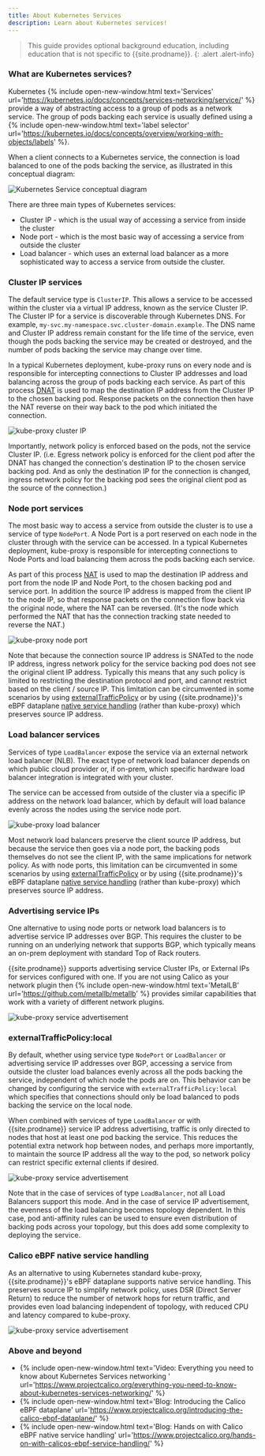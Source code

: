```yaml
---
title: About Kubernetes Services
description: Learn about Kubernetes services!
---
```


> <span class="glyphicon glyphicon-info-sign"></span> This guide provides optional background education, including
> education that is not specific to {{site.prodname}}.
{: .alert .alert-info}

### What are Kubernetes services?

Kubernetes {% include open-new-window.html text='Services'
url='https://kubernetes.io/docs/concepts/services-networking/service/' %} provide a way of abstracting access to a group
of pods as a network service. The group of pods backing each service is usually defined using a {% include
open-new-window.html text='label selector'
url='https://kubernetes.io/docs/concepts/overview/working-with-objects/labels' %}. 

When a client connects to a Kubernetes service, the connection is load balanced to one of the pods backing the service,
as illustrated in this conceptual diagram:

![Kubernetes Service conceptual diagram]({{site.baseurl}}/images/k8s-service-concept.svg)

There are three main types of Kubernetes services:
- Cluster IP - which is the usual way of accessing a service from inside the cluster
- Node port - which is the most basic way of accessing a service from outside the cluster
- Load balancer - which uses an external load balancer as a more sophisticated way to access a service from outside the
  cluster.

### Cluster IP services

The default service type is `ClusterIP`. This allows a service to be accessed within the cluster via a virtual IP
address, known as the service Cluster IP. The Cluster IP for a service is discoverable through Kubernetes DNS. For
example, `my-svc.my-namespace.svc.cluster-domain.example`. The DNS name and Cluster IP address remain constant for the
life time of the service, even though the pods backing the service may be created or destroyed, and the number of pods
backing the service may change over time.

In a typical Kubernetes deployment, kube-proxy runs on every node and is responsible for intercepting connections to
Cluster IP addresses and load balancing across the group of pods backing each service. As part of this process
[DNAT]({{site.baseurl}}/about/about-networking#nat) is used to map the destination IP address from the Cluster IP to the
chosen backing pod. Response packets on the connection then have the NAT reverse on their way back to the pod which
initiated the connection.

![kube-proxy cluster IP]({{site.baseurl}}/images/kube-proxy-cluster-ip.svg)

Importantly, network policy is enforced based on the pods, not the service Cluster IP.  (i.e. Egress network policy is
enforced for the client pod after the DNAT has changed the connection's destination IP to the chosen service backing
pod. And as only the destination IP for the connection is changed, ingress network policy for the backing pod sees the
original client pod as the source of the connection.)

### Node port services

The most basic way to access a service from outside the cluster is to use a service of type `NodePort`. A Node Port is a
port reserved on each node in the cluster through with the service can be accessed. In a typical Kubernetes deployment,
kube-proxy is responsible for intercepting connections to Node Ports and load balancing them across the pods backing
each service.  

As part of this process [NAT]({{site.baseurl}}/about/about-networking#nat) is used to map the destination IP address and
port from the node IP and Node Port, to the chosen backing pod and service port. In addition the source IP address is
mapped from the client IP to the node IP, so that response packets on the connection flow back via the original node,
where the NAT can be reversed. (It's the node which performed the NAT that has the connection tracking state needed to
reverse the NAT.)

![kube-proxy node port]({{site.baseurl}}/images/kube-proxy-node-port.svg)

Note that because the connection source IP address is SNATed to the node IP address, ingress network policy for the
service backing pod does not see the original client IP address. Typically this means that any such policy is limited to
restricting the destination protocol and port, and cannot restrict based on the client / source IP. This limitation can
be circumvented in some scenarios by using [externalTrafficPolicy](#externaltrafficpolicy-local) or by using
{{site.prodname}}'s eBPF dataplane [native service handling](#calico-ebpf-native-service-handling) (rather than kube-proxy) which preserves source IP address.

### Load balancer services

Services of type `LoadBalancer` expose the service via an external network load balancer (NLB). The exact type of
network load balancer depends on which public cloud provider or, if on-prem, which specific hardware load balancer integration is
integrated with your cluster.

The service can be accessed from outside of the cluster via a specific IP address on the network load balancer, which by
default will load balance evenly across the nodes using the service node port.

![kube-proxy load balancer]({{site.baseurl}}/images/kube-proxy-load-balancer.svg)

Most network load balancers preserve the client source IP address, but because the service then goes via a node port,
the backing pods themselves do not see the client IP, with the same implications for network policy.  As with node
ports, this limitation can be circumvented in some scenarios by using [externalTrafficPolicy](#externaltrafficpolicy-local)
or by using {{site.prodname}}'s eBPF dataplane [native service handling](#calico-ebpf-native-service-handling) (rather
than kube-proxy) which preserves source IP address.

### Advertising service IPs

One alternative to using node ports or network load balancers is to advertise service IP addresses over BGP. This
requires the cluster to be running on an underlying network that supports BGP, which typically means an on-prem
deployment with standard Top of Rack routers.

{{site.prodname}} supports advertising service Cluster IPs, or External IPs for services configured with one. If you are
not using Calico as your network plugin then {% include open-new-window.html text='MetalLB'
url='https://github.com/metallb/metallb' %} provides similar capabilities that work with a variety of different network
plugins.

![kube-proxy service advertisement]({{site.baseurl}}/images/kube-proxy-service-advertisement.svg)

### externalTrafficPolicy:local

By default, whether using service type `NodePort` or `LoadBalancer` or advertising service IP addresses over BGP,
accessing a service from outside the cluster load balances evenly across all the pods backing the service, independent
of which node the pods are on. This behavior can be changed by configuring the service with
`externalTrafficPolicy:local` which specifies that connections should only be load balanced to pods backing the service
on the local node.

When combined with services of type `LoadBalancer` or with {{site.prodname}} service IP address advertising, traffic is
only directed to nodes that host at least one pod backing the service. This reduces the potential extra network hop
between nodes, and perhaps more importantly, to maintain the source IP address all the way to the pod, so network policy
can restrict specific external clients if desired.

![kube-proxy service advertisement]({{site.baseurl}}/images/kube-proxy-service-local.svg)

Note that in the case of services of type `LoadBalancer`, not all Load Balancers support this mode. And in the case of
service IP advertisement, the evenness of the load balancing becomes topology dependent. In this case, pod anti-affinity
rules can be used to ensure even distribution of backing pods across your topology, but this does add some complexity to
deploying the service.

### Calico eBPF native service handling

As an alternative to using Kubernetes standard kube-proxy, {{site.prodname}}'s eBPF dataplane supports native service
handling. This preserves source IP to simplify network policy, uses DSR (Direct Server Return) to reduce the number of network hops for return traffic, and provides even load balancing independent of topology, with reduced CPU and latency compared to kube-proxy.

![kube-proxy service advertisement]({{site.baseurl}}/images/calico-native-service-handling.svg)

### Above and beyond

- {% include open-new-window.html text='Video: Everything you need to know about Kubernetes Services networking   '
  url='https://www.projectcalico.org/everything-you-need-to-know-about-kubernetes-services-networking/' %}
- {% include open-new-window.html text='Blog: Introducing the Calico eBPF dataplane'
  url='https://www.projectcalico.org/introducing-the-calico-ebpf-dataplane/' %}
- {% include open-new-window.html text='Blog: Hands on with Calico eBPF native service handling'
  url='https://www.projectcalico.org/hands-on-with-calicos-ebpf-service-handling/' %}






